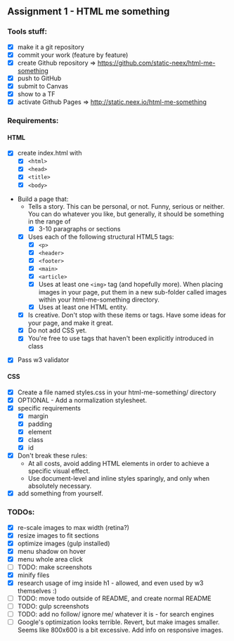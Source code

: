 ## Assignment 1 - HTML me something
### Tools stuff:
* [x] make it a git repository
* [x] commit your work (feature by feature)
* [x] create Github repository => https://github.com/static-neex/html-me-something
* [x] push to GitHub
* [x] submit to Canvas
* [x] show to a TF
* [x] activate Github Pages => http://static.neex.io/html-me-something

### Requirements:
#### HTML
* [x] create index.html with
  * [x] `<html>`
  * [x] `<head>`
  * [x] `<title>`
  * [x] `<body>`
* Build a page that:
  * Tells a story. This can be personal, or not. Funny, serious or neither. You can do whatever you like, but generally, it should be something in the range of
    * [x] 3-10 paragraphs or sections
  * [x] Uses each of the following structural HTML5 tags:
    * [x] `<p>`
    * [x] `<header>`
    * [x] `<footer>`
    * [x] `<main>`
    * [x] `<article>`
    * [x] Uses at least one `<img>` tag (and hopefully more). When placing images in your page, put them in a new sub-folder called images within your html-me-something directory.
    * [x] Uses at least one HTML entity.
  * [x] Is creative. Don't stop with these items or tags. Have some ideas for your page, and make it great.
  * [x] Do not add CSS yet.  
  * [x] You're free to use tags that haven't been explicitly introduced in class
* [x] Pass w3 validator

#### CSS
* [x] Create a file named styles.css in your html-me-something/ directory
* [x] OPTIONAL - Add a normalization stylesheet.
* [x] specific requirements
  * [x] margin
  * [x] padding
  * [x] element
  * [x] class
  * [x] id
* [x] Don't break these rules:
  * At all costs, avoid adding HTML elements in order to achieve a specific visual effect.
  * Use document-level and inline styles sparingly, and only when absolutely necessary.
* [x] add something from yourself.

### TODOs:
* [x] re-scale images to max width (retina?)
* [x] resize images to fit sections
* [x] optimize images (gulp installed)
* [x] menu shadow on hover
* [x] menu whole area click
* [ ] TODO: make screenshots
* [x] minify files
* [x] research usage of img inside h1 - allowed, and even used by w3 themselves :)
* [ ] TODO: move todo outside of README, and create normal README
* [ ] TODO: gulp screenshots
* [ ] TODO: add no follow/ ignore me/ whatever it is - for search engines
* [ ] Google's optimization looks terrible. Revert, but make images smaller. Seems like 800x600 is a bit excessive. Add info on responsive images.